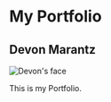 # My Portfolio

## Devon Marantz

![Devon's face](https://encrypted-tbn0.gstatic.com/images?q=tbn:ANd9GcS-VEKV-0XyZY53mzUlLNZHlfhTNUUtRWL5sA2QiNQCGmrxOCaz)

This is my Portfolio.